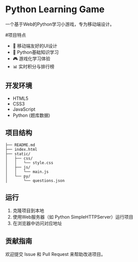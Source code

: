 # Python Learning Game

一个基于Web的Python学习小游戏，专为移动端设计。

#项目特点

- 📱 移动端友好的UI设计
- 🐍 Python基础知识学习
- 🎮 游戏化学习体验
- 📊 实时积分与排行榜

## 开发环境

- HTML5
- CSS3
- JavaScript
- Python (题库数据)

## 项目结构

```
├── README.md
├── index.html
├── static/
│   ├── css/
│   │   └── style.css
│   ├── js/
│   │   └── main.js
│   └── py/
│       └── questions.json
```

## 运行

1. 克隆项目到本地
2. 使用Web服务器（如 Python SimpleHTTPServer）运行项目
3. 在浏览器中访问对应地址

## 贡献指南

欢迎提交 Issue 和 Pull Request 来帮助改进项目。